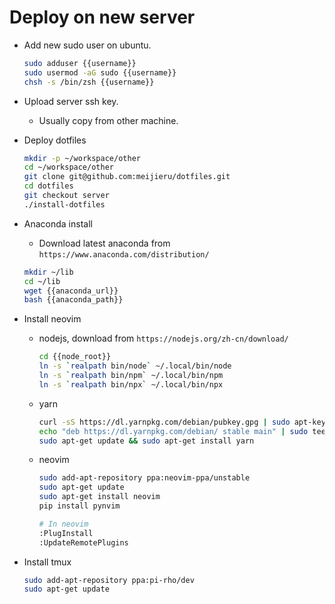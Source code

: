 # Deploy on new server

- Add new sudo user on ubuntu.
    ```sh
    sudo adduser {{username}}
    sudo usermod -aG sudo {{username}}
    chsh -s /bin/zsh {{username}}
    ```

- Upload server ssh key.
    - Usually copy from other machine.
- Deploy dotfiles
    ```sh
    mkdir -p ~/workspace/other
    cd ~/workspace/other
    git clone git@github.com:meijieru/dotfiles.git
    cd dotfiles
    git checkout server
    ./install-dotfiles
    ```
- Anaconda install
    - Download latest anaconda from `https://www.anaconda.com/distribution/`

    ```sh
    mkdir ~/lib
    cd ~/lib
    wget {{anaconda_url}}
    bash {{anaconda_path}}
    ```

- Install neovim
    - nodejs, download from `https://nodejs.org/zh-cn/download/`
        ```sh
        cd {{node_root}}
        ln -s `realpath bin/node` ~/.local/bin/node
        ln -s `realpath bin/npm` ~/.local/bin/npm
        ln -s `realpath bin/npx` ~/.local/bin/npx
        ```
    - yarn

        ```sh
        curl -sS https://dl.yarnpkg.com/debian/pubkey.gpg | sudo apt-key add -
        echo "deb https://dl.yarnpkg.com/debian/ stable main" | sudo tee /etc/apt/sources.list.d/yarn.list
        sudo apt-get update && sudo apt-get install yarn
        ```

    - neovim
        ```sh
        sudo add-apt-repository ppa:neovim-ppa/unstable
        sudo apt-get update
        sudo apt-get install neovim
        pip install pynvim

        # In neovim
        :PlugInstall
        :UpdateRemotePlugins
        ```

- Install tmux
    ```sh
    sudo add-apt-repository ppa:pi-rho/dev
	sudo apt-get update
    ```
